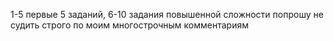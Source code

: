 1-5 первые 5 заданий, 6-10 задания повышенной сложности
попрошу не судить строго по моим многострочным комментариям

